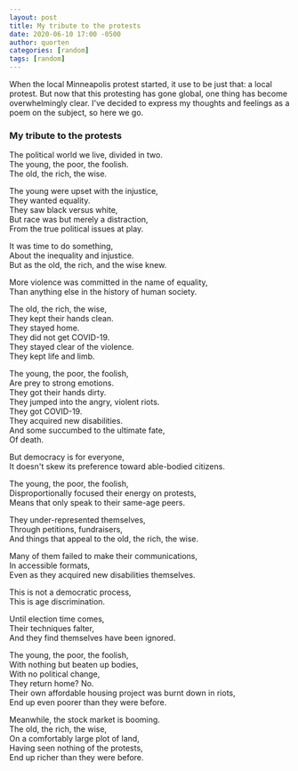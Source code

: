 ```yaml
---
layout: post
title: My tribute to the protests
date: 2020-06-10 17:00 -0500
author: quorten
categories: [random]
tags: [random]
---
```


When the local Minneapolis protest started, it use to be just that: a
local protest.  But now that this protesting has gone global, one
thing has become overwhelmingly clear.  I've decided to express my
thoughts and feelings as a poem on the subject, so here we go.

### My tribute to the protests

The political world we live, divided in two.  
The young, the poor, the foolish.  
The old, the rich, the wise.

The young were upset with the injustice,  
They wanted equality.  
They saw black versus white,  
But race was but merely a distraction,  
From the true political issues at play.

It was time to do something,  
About the inequality and injustice.  
But as the old, the rich, and the wise knew.

More violence was committed in the name of equality,  
Than anything else in the history of human society.

<!-- more -->

The old, the rich, the wise,  
They kept their hands clean.  
They stayed home.  
They did not get COVID-19.  
They stayed clear of the violence.  
They kept life and limb.

The young, the poor, the foolish,  
Are prey to strong emotions.  
They got their hands dirty.  
They jumped into the angry, violent riots.  
They got COVID-19.  
They acquired new disabilities.  
And some succumbed to the ultimate fate,  
Of death.

But democracy is for everyone,  
It doesn't skew its preference toward able-bodied citizens.

The young, the poor, the foolish,  
Disproportionally focused their energy on protests,  
Means that only speak to their same-age peers.

They under-represented themselves,  
Through petitions, fundraisers,  
And things that appeal to the old, the rich, the wise.

Many of them failed to make their communications,  
In accessible formats,  
Even as they acquired new disabilities themselves.

This is not a democratic process,  
This is age discrimination.

Until election time comes,  
Their techniques falter,  
And they find themselves have been ignored.

The young, the poor, the foolish,  
With nothing but beaten up bodies,  
With no political change,  
They return home?  No.  
Their own affordable housing project was burnt down in riots,  
End up even poorer than they were before.

Meanwhile, the stock market is booming.  
The old, the rich, the wise,  
On a comfortably large plot of land,  
Having seen nothing of the protests,  
End up richer than they were before.
